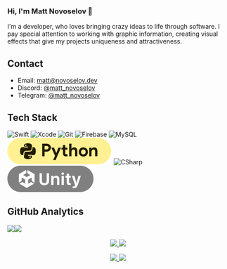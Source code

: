 ### Hi, I'm Matt Novoselov 👋

I'm a developer, who loves bringing crazy ideas to life through software. I pay special attention to working with graphic information, creating visual effects that give my projects uniqueness and attractiveness.

## Contact
- Email: [matt@novoselov.dev](mailto://matt@novoselov.dev)
- Discord: [@matt_novoselov](https://discordapp.com/users/matt_novoselov/)
- Telegram: [@matt_novoselov](https://t.me/matt_novoselov)

## Tech Stack
![Swift](https://ziadoua.github.io/m3-Markdown-Badges/badges/Swift/swift3.svg)
![Xcode](https://ziadoua.github.io/m3-Markdown-Badges/badges/Xcode/xcode3.svg)
![Git](https://ziadoua.github.io/m3-Markdown-Badges/badges/Git/git3.svg)
![Firebase](https://ziadoua.github.io/m3-Markdown-Badges/badges/Firebase/firebase3.svg)
![MySQL](https://ziadoua.github.io/m3-Markdown-Badges/badges/MySQL/mysql3.svg)
![Python](https://github.com/matt-novoselov/matt-novoselov/blob/6872ce8655961e21e6e7a6f7b840cd0997ca35b1/Files/python.svg)
![CSharp](https://ziadoua.github.io/m3-Markdown-Badges/badges/CSharp/csharp3.svg)
![Unity](https://github.com/matt-novoselov/matt-novoselov/blob/86cfe2ae3343809fece7eead2006efbf3a3cb60b/Files/Unity.svg)


## GitHub Analytics
<img height="180em" src="https://github-readme-stats-eight-theta.vercel.app/api?username=matt-novoselov&show_icons=true&include_all_commits=true&count_private=true&hide=issues&theme=dark"/><img height="180em" src="https://github-readme-stats-eight-theta.vercel.app/api/top-langs/?username=matt-novoselov&layout=compact&theme=dark"/>

<p align="center">
<a href="https://github.com/matt-novoselov">
  <img height="180em" src="https://github-readme-stats-eight-theta.vercel.app/api?username=matt-novoselov&show_icons=true&theme=algolia&include_all_commits=true&count_private=true"/>
  <img height="180em" src="https://github-readme-stats-eight-theta.vercel.app/api/top-langs/?username=matt-novoselov&layout=compact&langs_count=8&theme=algolia"/>
</a>
</p>

<p align="center">
<a href="https://github.com/matt-novoselov">
  <img height="180em" src="https://github-readme-stats-eight-theta.vercel.app/api?username=matt-novoselov&show_icons=true&include_all_commits=true&count_private=true&hide=issues&theme=dark"/>
  <img height="180em" src="https://github-readme-stats-eight-theta.vercel.app/api/top-langs/?username=matt-novoselov&layout=compact&theme=dark"/>
</a>
</p>
